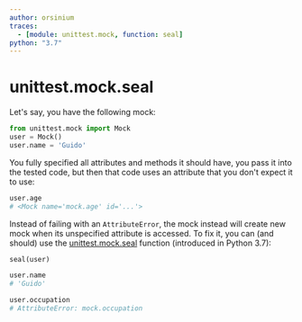 ```yaml
---
author: orsinium
traces:
  - [module: unittest.mock, function: seal]
python: "3.7"
---
```


# unittest.mock.seal

Let's say, you have the following mock:

```python
from unittest.mock import Mock
user = Mock()
user.name = 'Guido'
```

You fully specified all attributes and methods it should have, you pass it into the tested code, but then that code uses an attribute that you don't expect it to use:

```python
user.age
# <Mock name='mock.age' id='...'>
```

Instead of failing with an `AttributeError`, the mock instead will create  new mock when its unspecified attribute is accessed. To fix it, you can (and should) use the [unittest.mock.seal](https://docs.python.org/3/library/unittest.mock.html#sealing-mocks) function (introduced in Python 3.7):

```python
seal(user)

user.name
# 'Guido'

user.occupation
# AttributeError: mock.occupation
```
